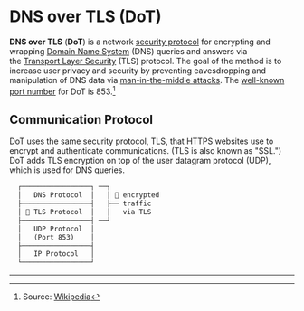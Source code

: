 # DNS over TLS (DoT)

**DNS over TLS** (**DoT**) is a network [security protocol](https://en.wikipedia.org/wiki/Security_protocol "Security protocol") for encrypting and wrapping [Domain Name System](https://en.wikipedia.org/wiki/Domain_Name_System "Domain Name System") (DNS) queries and answers via the [Transport Layer Security](https://en.wikipedia.org/wiki/Transport_Layer_Security "Transport Layer Security") (TLS) protocol. The goal of the method is to increase user privacy and security by preventing eavesdropping and manipulation of DNS data via [man-in-the-middle attacks](https://en.wikipedia.org/wiki/Man-in-the-middle_attacks "Man-in-the-middle attacks"). The [well-known port number](https://en.wikipedia.org/wiki/List_of_TCP_and_UDP_port_numbers "List of TCP and UDP port numbers") for DoT is 853.[^1]

## Communication Protocol

DoT uses the same security protocol, TLS, that HTTPS websites use to encrypt and authenticate communications. (TLS is also known as "SSL.") DoT adds TLS encryption on top of the user datagram protocol (UDP), which is used for DNS queries.

```txt
  ┌─────────────────┐ ──┐
  │   DNS Protocol  │   │  encrypted
  ├─────────────────┤   ├── traffic
  │  TLS Protocol  │   │   via TLS
  ├─────────────────┤ ──┘
  │   UDP Protocol  │
  │   (Port 853)    │
  ├─────────────────┤
  │   IP Protocol   │
  └─────────────────┘
```


---
[^1]: Source: [Wikipedia](https://en.wikipedia.org/wiki/DNS_over_HTTPS)